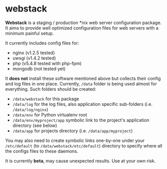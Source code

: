 # webstack

**Webstack** is a staging / production *nix web server configuration package. It aims to provide well optimized configuration files for web servers with a minimum painful setup.

It currently includes config files for:

* nginx (v1.2.5 tested)
* uwsgi (v1.4.2 tested)
* php (v5.4.8 tested with php-fpm)
* mongodb (not tested yet)

It **does not** install these software mentioned above but collects their config and log files in one place. Currently, `/data` folder is being used almost for everything. Such folders should be created:

* `/data/webstack` for this package
* `/data/log` for the log files, also application specific sub-folders (i.e. `/data/log/nginx`)
* `/data/env` for Python virtualenv root
* `/data/env/myproject/app` symbolic link to the project's application directory (see below)
* `/data/app` for projects directory (i.e. `/data/app/myproject`)


You may also need to create symbolic links one-by-one under your `/etc/default` (to `/data/webstack/etc/default`) directory to specify where all the configs files to these daemons.

It is currently **beta**, may cause unexpected results. Use at your own risk.
